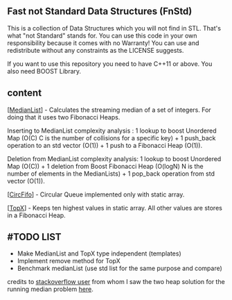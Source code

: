 Fast not Standard Data Structures (FnStd)
---

This is a collection of Data Structures which you will not find in STL. That's what "not Standard" stands for. You can use this code in your own responsibility because it comes with no Warranty! You can use and redistribute without any constraints as the LICENSE suggests.

If you want to use this repository you need to have C++11 or above. You also need BOOST Library.

content
--
[[MedianList](https://github.com/PGryllos/FnStd/tree/master/MedianList)]  - Calculates the streaming median of a set of integers. For doing that it uses two Fibonacci Heaps.

Inserting to MedianList complexity analysis : 1 lookup to boost Unordered Map (O(C) C is the number of collisions for a specific key) + 1 push_back operation to an std vector (O(1)) + 1 push to a Fibonacci Heap (O(1)).

Deletion from MedianList complexity analysis: 1 lookup to boost Unordered Map (O(C)) + 1 deletion from Boost Fibonacci Heap (O(logN) N is the number of elements in the MedianLists) + 1 pop_back operation from std vector (O(1)).

[[CircFifo](https://github.com/PGryllos/FnStd/tree/master/CircFifo)] - Circular Queue implemented only with static array.

[[TopX](https://github.com/PGryllos/FnStd/tree/master/TopX)] - Keeps ten highest values in static array. All other values are stores in a Fibonacci Heap.

#TODO LIST
--

* Make MedianList and TopX type independent (templates)<br>
* Implement remove method for TopX<br>
* Benchmark medianList (use std list for the same purpose and compare)<br>


credits to [stackoverflow user](http://stackoverflow.com/users/448810/user448810) from whom I saw the two heap solution for the running median problem  [here](http://stackoverflow.com/a/10931091/4068678).
